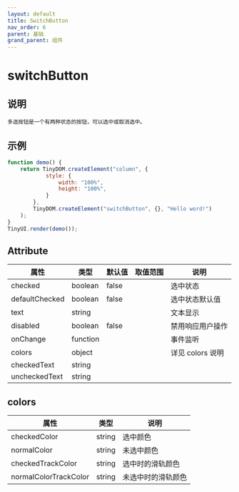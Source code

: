 ```yaml
---
layout: default
title: SwitchButton
nav_order: 6
parent: 基础
grand_parent: 组件
---
```


# switchButton

## 说明
    多选按钮是一个有两种状态的按钮，可以选中或取消选中。

## 示例
```javascript
function demo() {
    return TinyDOM.createElement("column", {
            style: {
                width: "100%",
                height: "100%",
            }
        },
        TinyDOM.createElement("switchButton", {}, "Hello word!")
    );
}
TinyUI.render(demo());
```

## Attribute

| 属性 | 类型 | 默认值 | 取值范围 | 说明  |
| ---- | -------- | ------ | ---- | --------------- |
| checked | boolean | false |    | 选中状态 | 
| defaultChecked | boolean | false | | 选中状态默认值 |
| text | string | |  | 文本显示 |
| disabled | boolean   |    false  |    | 禁用响应用户操作         |
| onChange | function   |      |    | 事件监听         | |
| colors | object   | |    | 详见 colors 说明        | |
| checkedText | string | | | | 选中时的文本|
| uncheckedText| string | | | | 未选中时的文本|

## colors

| 属性 | 类型 | 说明 |
| ---- | -------- | ------ |
|checkedColor|string|选中颜色|
|normalColor|string|未选中颜色|
|checkedTrackColor|string|选中时的滑轨颜色|
|normalColorTrackColor|string|未选中时的滑轨颜色|